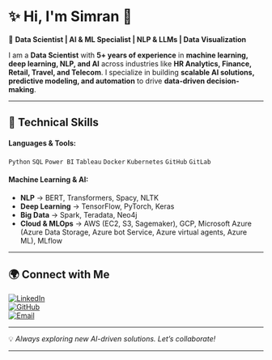 # ✨ Hi, I'm Simran 👋  

🚀 **Data Scientist | AI & ML Specialist | NLP & LLMs | Data Visualization**  

I am a **Data Scientist** with **5+ years of experience** in **machine learning, deep learning, NLP, and AI** across industries like **HR Analytics, Finance, Retail, Travel, and Telecom**. I specialize in building **scalable AI solutions, predictive modeling, and automation** to drive **data-driven decision-making**.  

---

## 🔹 Technical Skills  

#### **Languages & Tools:**  
`Python` `SQL` `Power BI` `Tableau` `Docker` `Kubernetes` `GitHub` `GitLab`  

#### **Machine Learning & AI:**  
- **NLP** → BERT, Transformers, Spacy, NLTK  
- **Deep Learning** → TensorFlow, PyTorch, Keras  
- **Big Data** → Spark, Teradata, Neo4j  
- **Cloud & MLOps** → AWS (EC2, S3, Sagemaker), GCP, Microsoft Azure (Azure Data Storage, Azure bot Service, Azure virtual agents, Azure ML), MLflow  

---

## 🌍 Connect with Me  

[![LinkedIn](https://img.shields.io/badge/LinkedIn-0A66C2?style=for-the-badge&logo=linkedin&logoColor=white)](https://www.linkedin.com/in/simran-yesukumar-243784111/)  
[![GitHub](https://img.shields.io/badge/GitHub-181717?style=for-the-badge&logo=github&logoColor=white)](https://github.com/simranyesukumar7)  
[![Email](https://img.shields.io/badge/Email-D14836?style=for-the-badge&logo=gmail&logoColor=white)](mailto:nysimran@gmail.com)  

---

💡 *Always exploring new AI-driven solutions. Let’s collaborate!*  

---
